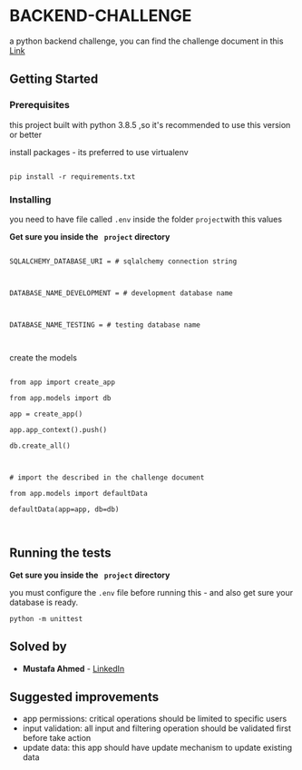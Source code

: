 # BACKEND-CHALLENGE

  

a python backend challenge, you can find the challenge document in this [Link](https://drive.google.com/file/d/1qm_OU73uqzbLGieTZXYb5jPVwVqsXl14/view?usp=sharing)

  

## Getting Started

  

### Prerequisites

  

this project built with python 3.8.5 ,so it's recommended to use this version or better

  

install packages - its preferred to use virtualenv

```

pip install -r requirements.txt

```

  

### Installing

  

you need to have file called ``` .env ``` inside the folder ``` project ```with this values

  

**Get sure you inside the ``` project``` directory**

  

```

SQLALCHEMY_DATABASE_URI = # sqlalchemy connection string

  

DATABASE_NAME_DEVELOPMENT = # development database name

  

DATABASE_NAME_TESTING = # testing database name

  

```

  

create the models

```

from app import create_app

from app.models import db

app = create_app()

app.app_context().push()

db.create_all()

  

# import the described in the challenge document

from app.models import defaultData

defaultData(app=app, db=db)

  

```

  

## Running the tests

  

**Get sure you inside the ``` project``` directory**

  

you must configure the ```.env``` file before running this - and also get sure your database is ready.

```
python -m unittest
```

## Solved by

* **Mustafa Ahmed** - [LinkedIn](https://www.linkedin.com/in/mustafa-ahmed-8508abb6/)

## Suggested improvements 

* app permissions: critical operations should be limited to specific users
* input validation: all input and filtering operation should be validated first before take action
* update data: this app should have update mechanism to update existing data